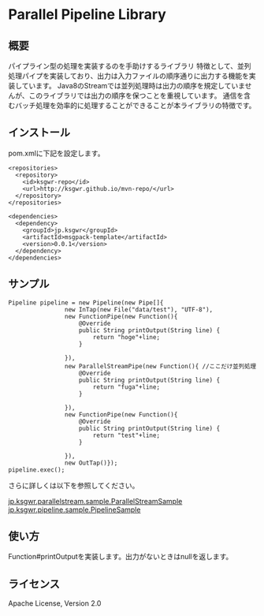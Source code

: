 # Parallel Pipeline Library

## 概要

パイプライン型の処理を実装するのを手助けするライブラリ
特徴として、並列処理パイプを実装しており、出力は入力ファイルの順序通りに出力する機能を実装しています。
Java8のStreamでは並列処理時は出力の順序を規定していませんが、このライブラリでは出力の順序を保つことを重視しています。
通信を含むバッチ処理を効率的に処理することができることが本ライブラリの特徴です。


## インストール

pom.xmlに下記を設定します。

```
<repositories>
  <repository>
    <id>ksgwr-repo</id>
    <url>http://ksgwr.github.io/mvn-repo/</url>
  </repository>
</repositories>

<dependencies>
  <dependency>
    <groupId>jp.ksgwr</groupId>
    <artifactId>msgpack-template</artifactId>
    <version>0.0.1</version>
  </dependency>
</dependencies>
```

## サンプル

```
Pipeline pipeline = new Pipeline(new Pipe[]{
				new InTap(new File("data/test"), "UTF-8"),
				new FunctionPipe(new Function(){
					@Override
					public String printOutput(String line) {
						return "hoge"+line;
					}

				}),
				new ParallelStreamPipe(new Function(){ //ここだけ並列処理
					@Override
					public String printOutput(String line) {
						return "fuga"+line;
					}

				}),
				new FunctionPipe(new Function(){
					@Override
					public String printOutput(String line) {
						return "test"+line;
					}

				}),
				new OutTap()});
pipeline.exec();
```

さらに詳しくは以下を参照してください。

[jp.ksgwr.parallelstream.sample.ParallelStreamSample](src/test/java/jp/ksgwr/parallelstream/sample/ParallelStreamSample.java)  
[jp.ksgwr.pipeline.sample.PipelineSample](src/test/java/jp/ksgwr/pipeline/sample/PipelineSample.java)


## 使い方

Function#printOutputを実装します。出力がないときはnullを返します。

## ライセンス

Apache License, Version 2.0
